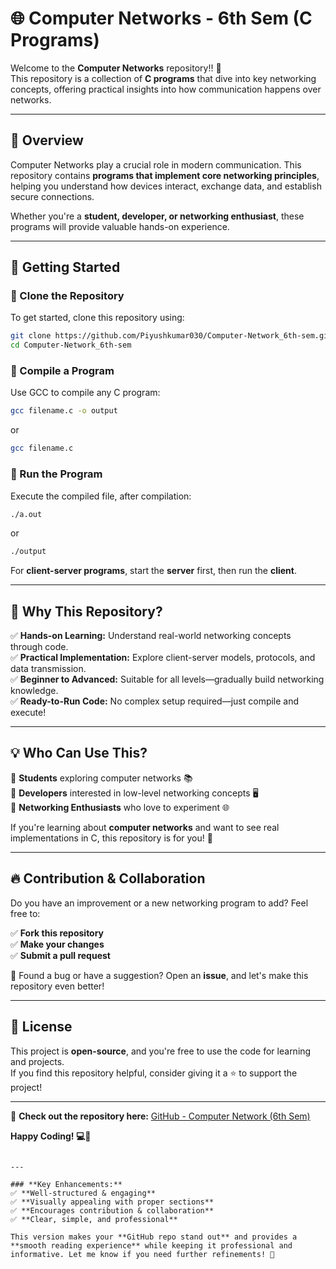  
# 🌐 Computer Networks - 6th Sem (C Programs)
 
Welcome to the **Computer Networks** repository!! 🚀  
This repository is a collection of **C programs** that dive into key networking concepts, offering practical insights into how communication happens over networks.

---

## 📌 Overview  

Computer Networks play a crucial role in modern communication. This repository contains **programs that implement core networking principles**, helping you understand how devices interact, exchange data, and establish secure connections.

Whether you're a **student, developer, or networking enthusiast**, these programs will provide valuable hands-on experience.

---

## 🚀 Getting Started  

### 🔹 Clone the Repository  
To get started, clone this repository using:  
```bash
git clone https://github.com/Piyushkumar030/Computer-Network_6th-sem.git
cd Computer-Network_6th-sem
```

### 🔹 Compile a Program  
Use GCC to compile any C program:  
```bash
gcc filename.c -o output
```
or 

```bash
gcc filename.c
```

### 🔹 Run the Program  
Execute the compiled file, after compilation:  

```bash
./a.out
```
or 

```bash
./output
```

For **client-server programs**, start the **server** first, then run the **client**.

---

## 🎯 Why This Repository?  

✅ **Hands-on Learning:** Understand real-world networking concepts through code.  
✅ **Practical Implementation:** Explore client-server models, protocols, and data transmission.  
✅ **Beginner to Advanced:** Suitable for all levels—gradually build networking knowledge.  
✅ **Ready-to-Run Code:** No complex setup required—just compile and execute!  

---

## 💡 Who Can Use This?  

📌 **Students** exploring computer networks 📚  
📌 **Developers** interested in low-level networking concepts 🖥️  
📌 **Networking Enthusiasts** who love to experiment 🌐  

If you're learning about **computer networks** and want to see real implementations in C, this repository is for you! 🚀  

---

## 🔥 Contribution & Collaboration  

Do you have an improvement or a new networking program to add? Feel free to:  

✅ **Fork this repository**  
✅ **Make your changes**  
✅ **Submit a pull request**  

📢 Found a bug or have a suggestion? Open an **issue**, and let's make this repository even better!  

---

## 📜 License  

This project is **open-source**, and you're free to use the code for learning and projects.  
If you find this repository helpful, consider giving it a ⭐ to support the project!  

---

🔗 **Check out the repository here:** [GitHub - Computer Network (6th Sem)](https://github.com/Piyushkumar030/Computer-Network_6th-sem)  

**Happy Coding! 💻🚀**  
```

---

### **Key Enhancements:**
✅ **Well-structured & engaging**  
✅ **Visually appealing with proper sections**  
✅ **Encourages contribution & collaboration**  
✅ **Clear, simple, and professional**  

This version makes your **GitHub repo stand out** and provides a **smooth reading experience** while keeping it professional and informative. Let me know if you need further refinements! 🚀
